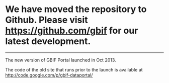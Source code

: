 # We have moved the repository to Github. Please visit https://github.com/gbif for our latest development. #


---


The new version of GBIF Portal launched in Oct 2013.

The code of the old site that runs prior to the launch is available at http://code.google.com/p/gbif-dataportal/